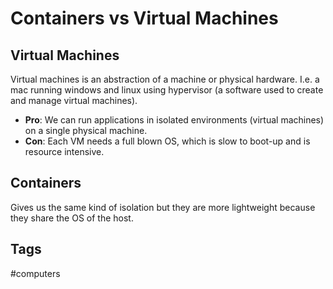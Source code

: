# Containers vs Virtual Machines 

## Virtual Machines
Virtual machines is an abstraction of a machine or physical hardware. I.e. a mac running windows and linux using hypervisor (a software used to create and manage virtual machines).
* **Pro**: We can run applications in isolated environments (virtual machines) on a single physical machine.  
* **Con**: Each VM needs a full blown OS, which is slow to boot-up and is resource intensive.  

## Containers
Gives us the same kind of isolation but they are more lightweight because they share the OS of the host.

## Tags
#computers
